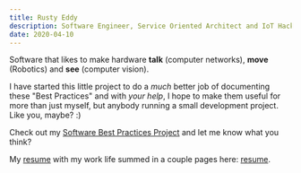 ```yaml
---
title: Rusty Eddy
description: Software Engineer, Service Oriented Architect and IoT Hacker.
date: 2020-04-10
---
```


Software that likes to make hardware **talk**
(computer networks), **move** (Robotics) and **see** (computer
vision). 

I have started this little project to do a *much* better job of
documenting these "Best Practices" and with *your help*, I hope to
make them useful for more than just myself, but anybody running a
small development project. Like you, maybe?  :)

Check out my [Software Best Practices Project](/software) and let me
know what you think?

My [resume](/resume) with my work life summed in a couple pages here:
[resume](/resume).  

